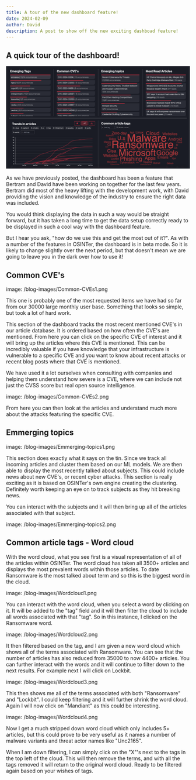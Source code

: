 ```yaml
---
title: A tour of the new dashboard feature!
date: 2024-02-09
author: David
description: A post to show off the new exciting dashboad feature!
---
```


## A quick tour of the dashboard!

![Dashboard](/blog-images/dashboard-jan24.png)

As we have previously posted, the dashboard has been a feature that Bertram and David have been working on together for the last few years. Bertram did most of the heavy lifting with the development work, with David providing the vision and knowledge of the industry to ensure the right data was included.

You would think displaying the data in such a way would be straight forward, but it has taken a long time to get the data setup correctly ready to be displayed in such a cool way with the dashboard feature.

But I hear you ask, "how do we use this and get the most out of it?". As with a number of the features in OSINTer, the dashboard is in beta mode. So it is likely to change slightly over the next period, but that doesn't mean we are going to leave you in the dark over how to use it!

## Common CVE's

image: /blog-images/Common-CVEs1.png

This one is probably one of the most requested items we have had so far from our 30000 large monthly user base. Something that looks so simple, but took a lot of hard work.

This section of the dashboard tracks the most recent mentioned CVE's in our article database. It is ordered based on how often the CVE's are mentioned. From here you can click on the specific CVE of interest and it will bring up the articles where this CVE is mentioned. This can be incredibly valuable if you have knowledge that your infrastructure is vulnerable to a specific CVE and you want to know about recent attacks or recent blog posts where that CVE is mentioned.

We have used it a lot ourselves when consulting with companies and helping them understand how severe is a CVE, where we can include not just the CVSS score but real open source intelligence.

image: /blog-images/Common-CVEs2.png

From here you can then look at the articles and understand much more about the attacks featuring the specific CVE.

## Emmerging topics

image: /blog-images/Emmerging-topics1.png

This section does exactly what it says on the tin. Since we track all incoming articles and cluster them based on our ML models. We are then able to display the most recently talked about subjects. This could include news about new CVE's, or recent cyber attacks. This section is really exciting as it is based on OSINTer's own engine creating the clustering. Definitely worth keeping an eye on to track subjects as they hit breaking news.

You can interact with the subjects and it will then bring up all of the articles associated with that subject.

image: /blog-images/Emmerging-topics2.png

## Common article tags - Word cloud
With the word cloud, what you see first is a visual representation of all of the articles within OSINTer. The word cloud has taken all 3500+ articles and displays the most prevalent words within those articles. To date Ransomware is the most talked about term and so this is the biggest word in the cloud.

image: /blog-images/Wordcloud1.png

You can interact with the word cloud, when you select a word by clicking on it. It will be added to the "tag" field and it will then filter the cloud to include all words associated with that "tag". So in this instance, I clicked on the Ransomware word.

image: /blog-images/Wordcloud2.png

It then filtered based on the tag, and I am given a new word cloud which shows all of the terms associated with Ransomware. You can see that the number of articles has also reduced from 35000 to now 4400+ articles. You can further interact with the words and it will continue to filter down to the next results. For example next I will click on Lockbit.

image: /blog-images/Wordcloud3.png

This then shows me all of the terms associated with both "Ransomware" and "Lockbit". I could keep filtering and it will further shrink the word cloud. Again I will now click on "Mandiant" as this could be interesting.

image: /blog-images/Wordcloud4.png

Now I get a much stripped down word cloud which only includes 5+ articles, but this could prove to be very useful as it names a number of malware variants and threat actor names like "Unc2165".

When I am down filtering, I can simply click on the "X"'s next to the tags in the top left of the cloud. This will then remove the terms, and with all the tags removed it will return to the original word cloud. Ready to be filtered again based on your wishes of tags.
